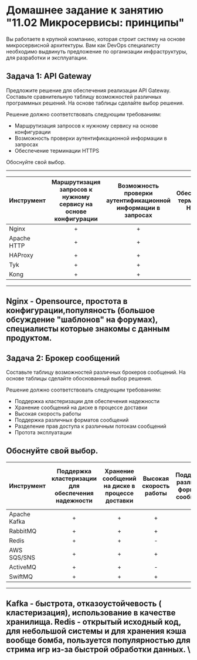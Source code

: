 
# Домашнее задание к занятию "11.02 Микросервисы: принципы"

Вы работаете в крупной компанию, которая строит систему на основе микросервисной архитектуры.
Вам как DevOps специалисту необходимо выдвинуть предложение по организации инфраструктуры, для разработки и эксплуатации.

## Задача 1: API Gateway 

Предложите решение для обеспечения реализации API Gateway. Составьте сравнительную таблицу возможностей различных программных решений. На основе таблицы сделайте выбор решения.

Решение должно соответствовать следующим требованиям:
- Маршрутизация запросов к нужному сервису на основе конфигурации
- Возможность проверки аутентификационной информации в запросах
- Обеспечение терминации HTTPS

Обоснуйте свой выбор.

---
| Инструмент        | Маршрутизация запросов к нужному сервису на основе конфигурации           | Возможность проверки аутентификационной информации в запросах  |Обеспечение терминации HTTPS           |
| :---------- |:-----:| :-----: | :-----: |
| Nginx       |  +  |  +  |  +  |
| Apache HTTP |  +  |  +  |  +  |
| HAProxy     |  +  |  +  |  +  |
| Tyk         |  +  |  +  |  +  |
| Kong        |  +  |  +  |  +  |
---
Nginx - Opensource, простота в конфигурации,популяность (большое обсуждение "шаблонов" на форумах), специалисты которые знакомы с данным продуктом.
---
## Задача 2: Брокер сообщений

Составьте таблицу возможностей различных брокеров сообщений. На основе таблицы сделайте обоснованный выбор решения.

Решение должно соответствовать следующим требованиям:
- Поддержка кластеризации для обеспечения надежности
- Хранение сообщений на диске в процессе доставки
- Высокая скорость работы
- Поддержка различных форматов сообщений
- Разделение прав доступа к различным потокам сообщений
- Протота эксплуатации

Обоснуйте свой выбор.
---
| Инструмент        | Поддержка кластеризации для обеспечения надежности | Хранение сообщений на диске в процессе доставки |Высокая скорость работы | Поддержка различных форматов сообщений | Разделение прав доступа к различным потокам сообщений | Простота эксплуатации |
| :---------- |:-----:| :-----: | :-----: | :-----: | :-----: | :-----: |
| Apache Kafka   |  +  |  +  |  +  |  +  |  +  |  +  |
| RabbitMQ       |  +  |  +  |  +  |  +  |  +  |  +  |
| Redis          |  +  |  +  |  -  |  +  |  +  |  +  |
| AWS SQS/SNS    |  +  |  +  |  +  |  +  |  +  |  +  |
| ActiveMQ       |  +  |  +  |  -  |  -  |  +  |  +  |
| SwiftMQ        |  +  |  +  |  +  |  +  |  +  |  -  |
---
Kafka - быстрота, отказоустойчевость ( кластеризация), использование в качестве хранилища.
Redis - открытый исходный код, для небольшой системы и для хранения кэша вообще бомба, пользуется популярностью для стрима игр из-за быстрой обработки данных. \
---
